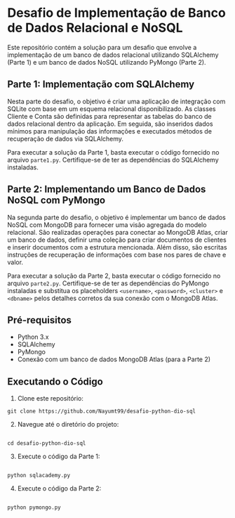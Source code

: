 # Desafio de Implementação de Banco de Dados Relacional e NoSQL

Este repositório contém a solução para um desafio que envolve a implementação de um banco de dados relacional utilizando SQLAlchemy (Parte 1) e um banco de dados NoSQL utilizando PyMongo (Parte 2).

## Parte 1: Implementação com SQLAlchemy

Nesta parte do desafio, o objetivo é criar uma aplicação de integração com SQLite com base em um esquema relacional disponibilizado. As classes Cliente e Conta são definidas para representar as tabelas do banco de dados relacional dentro da aplicação. Em seguida, são inseridos dados mínimos para manipulação das informações e executados métodos de recuperação de dados via SQLAlchemy.

Para executar a solução da Parte 1, basta executar o código fornecido no arquivo `parte1.py`. Certifique-se de ter as dependências do SQLAlchemy instaladas.

## Parte 2: Implementando um Banco de Dados NoSQL com PyMongo

Na segunda parte do desafio, o objetivo é implementar um banco de dados NoSQL com MongoDB para fornecer uma visão agregada do modelo relacional. São realizadas operações para conectar ao MongoDB Atlas, criar um banco de dados, definir uma coleção para criar documentos de clientes e inserir documentos com a estrutura mencionada. Além disso, são escritas instruções de recuperação de informações com base nos pares de chave e valor.

Para executar a solução da Parte 2, basta executar o código fornecido no arquivo `parte2.py`. Certifique-se de ter as dependências do PyMongo instaladas e substitua os placeholders `<username>`, `<password>`, `<cluster>` e `<dbname>` pelos detalhes corretos da sua conexão com o MongoDB Atlas.

## Pré-requisitos

- Python 3.x
- SQLAlchemy
- PyMongo
- Conexão com um banco de dados MongoDB Atlas (para a Parte 2)

## Executando o Código

1. Clone este repositório:
````
git clone https://github.com/Nayumt99/desafio-python-dio-sql
````

2. Navegue até o diretório do projeto:

````

cd desafio-python-dio-sql

````

3. Execute o código da Parte 1:
````

python sqlacademy.py
````

4. Execute o código da Parte 2:

````

python pymongo.py
````


